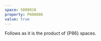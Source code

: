 ```yaml
---
space: S000018
property: P000086
value: true
---
```


Follows as it is the product of {P86} spaces.
